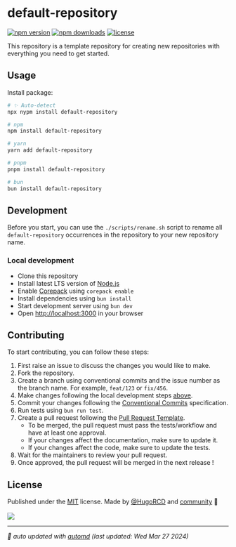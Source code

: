 # default-repository

<!-- automd:badges color=black license provider=shields -->

[![npm version](https://img.shields.io/npm/v/default-repository?color=black)](https://npmjs.com/package/default-repository)
[![npm downloads](https://img.shields.io/npm/dm/default-repository?color=black)](https://npmjs.com/package/default-repository)
[![license](https://img.shields.io/github/license/HugoRCD/default-repository?color=black)](https://github.com/HugoRCD/default-repository/blob/main/LICENSE)

<!-- /automd -->

This repository is a template repository for creating new repositories with everything you need to get started.

## Usage

Install package:

<!-- automd:pm-install -->

```sh
# ✨ Auto-detect
npx nypm install default-repository

# npm
npm install default-repository

# yarn
yarn add default-repository

# pnpm
pnpm install default-repository

# bun
bun install default-repository
```

<!-- /automd -->

## Development

Before you start, you can use the `./scripts/rename.sh` script to rename all `default-repository` occurrences in the repository to your new repository name.

### Local development

- Clone this repository
- Install latest LTS version of [Node.js](https://nodejs.org/en/)
- Enable [Corepack](https://github.com/nodejs/corepack) using `corepack enable`
- Install dependencies using `bun install`
- Start development server using `bun dev`
- Open [http://localhost:3000](http://localhost:3000) in your browser

## Contributing
To start contributing, you can follow these steps:

1. First raise an issue to discuss the changes you would like to make.
2. Fork the repository.
3. Create a branch using conventional commits and the issue number as the branch name. For example, `feat/123` or `fix/456`.
4. Make changes following the local development steps [above](#local-development).
5. Commit your changes following the [Conventional Commits](https://www.conventionalcommits.org/en/v1.0.0/) specification.
6. Run tests using `bun run test`.
7. Create a pull request following the [Pull Request Template](.github/pull_request_template.md).
   - To be merged, the pull request must pass the tests/workflow and have at least one approval.
   - If your changes affect the documentation, make sure to update it.
   - If your changes affect the code, make sure to update the tests.
8. Wait for the maintainers to review your pull request.
9. Once approved, the pull request will be merged in the next release !

## License

<!-- automd:contributors license=MIT author=HugoRCD-->

Published under the [MIT](https://github.com/HugoRCD/default-repository/blob/main/LICENSE) license.
Made by [@HugoRCD](https://github.com/HugoRCD) and [community](https://github.com/HugoRCD/default-repository/graphs/contributors) 💛
<br><br>
<a href="https://github.com/HugoRCD/default-repository/graphs/contributors">
<img src="https://contrib.rocks/image?repo=HugoRCD/default-repository" />
</a>

<!-- /automd -->

<!-- automd:with-automd lastUpdate -->

---

_🤖 auto updated with [automd](https://automd.unjs.io) (last updated: Wed Mar 27 2024)_

<!-- /automd -->
